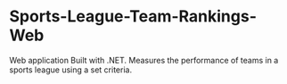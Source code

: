# Sports-League-Team-Rankings-Web
Web application Built with .NET. Measures the performance of teams in a sports league using a set criteria.